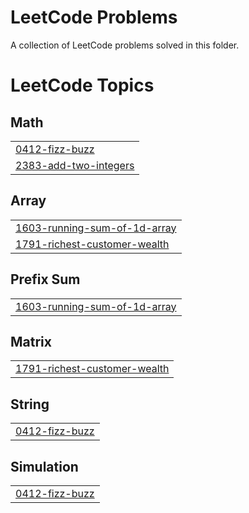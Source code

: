 # LeetCode Problems

A collection of LeetCode problems solved in this folder.

<!---LeetCode Topics Start-->
# LeetCode Topics
## Math
|  |
| ------- |
| [0412-fizz-buzz](https://github.com/sonsu95/algorithm/tree/master/LeetCode/0412-fizz-buzz) |
| [2383-add-two-integers](https://github.com/sonsu95/algorithm/tree/master/LeetCode/2383-add-two-integers) |
## Array
|  |
| ------- |
| [1603-running-sum-of-1d-array](https://github.com/sonsu95/algorithm/tree/master/LeetCode/1603-running-sum-of-1d-array) |
| [1791-richest-customer-wealth](https://github.com/sonsu95/algorithm/tree/master/LeetCode/1791-richest-customer-wealth) |
## Prefix Sum
|  |
| ------- |
| [1603-running-sum-of-1d-array](https://github.com/sonsu95/algorithm/tree/master/LeetCode/1603-running-sum-of-1d-array) |
## Matrix
|  |
| ------- |
| [1791-richest-customer-wealth](https://github.com/sonsu95/algorithm/tree/master/LeetCode/1791-richest-customer-wealth) |
## String
|  |
| ------- |
| [0412-fizz-buzz](https://github.com/sonsu95/algorithm/tree/master/LeetCode/0412-fizz-buzz) |
## Simulation
|  |
| ------- |
| [0412-fizz-buzz](https://github.com/sonsu95/algorithm/tree/master/LeetCode/0412-fizz-buzz) |
<!---LeetCode Topics End-->